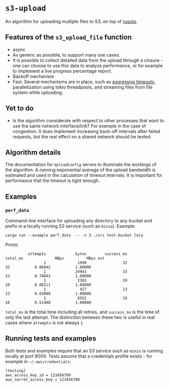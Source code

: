 # `s3-upload`
An algorithm for uploading multiple files to S3, on top of [rusoto](https://github.com/rusoto/rusoto).

## Features of the `s3_upload_file` function
* async
* As generic as possible, to support many use cases.
* It is possible to collect detailed data from the upload through a closure - one can choose to use this data to analyze performance, or for example to implement a live progress percentage report.
* Backoff mechanism
* Fast. Several mechanisms are in place, such as [aggressive timeouts](https://docs.aws.amazon.com/AmazonS3/latest/dev/optimizing-performance-guidelines.html), parallelization using tokio threadpools, and streaming files from file system while uploading.

## Yet to do
* Is the algorithm considerate with respect to other processes that want to use the same network interface/link? For example in the case of congestion. It does implement increasing back-off intervals after failed requests, but the real effect on a shared network should be tested.

## Algorithm details
The documentation for `UploadConfig` serves to illuminate the workings of the algorithm.
A running exponential average of the upload bandwidth is estimated and used in the calculation of timeout intervals. It is important for performance that the timeout is tight enough.

## Examples
### `perf_data`
Command-line interface for uploading any directory to any bucket and prefix in a locally running S3 service (such as `minio`).
Example:
```
cargo run --example perf_data  -- -n 3 ./src test-bucket lala
```

Prints:
```
          attempts             bytes        success_ms          total_ms              MBps          MBps est
                 1              1990                32                32           0.06042           1.00000
                 1             24943                33                33           0.74043           1.00000
                 1              2383                29                29           0.08211           1.00000
                 1               417                13                13           0.03080           1.00000
                 1              8562                16                16           0.51480           1.00000
```
`total_ms` is the total time including all retries, and `success_ms` is the time of only the last attempt.
The distinction between these two is useful in real cases where `attempts` is not always `1`.

## Running tests and examples
Both tests and examples require that an S3 service such as `minio` is running locally at port 9000.
Tests assume that a credentials profile exists - for example in `~/.aws/credentials`:

```
[testing]
aws_access_key_id = 123456789
aws_secret_access_key = 123456789
```
